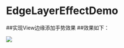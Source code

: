# EdgeLayerEffectDemo
##实现View边缘添加手势效果
##效果如下：

![](https://github.com/TwOq/EdgeLayerEffectDemo/raw/master/edgeLayer.gif) 
